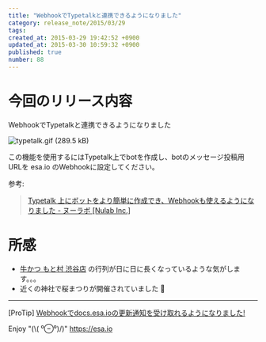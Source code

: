 ```yaml
---
title: "WebhookでTypetalkと連携できるようになりました"
category: release_note/2015/03/29
tags: 
created_at: 2015-03-29 19:42:52 +0900
updated_at: 2015-03-30 10:59:32 +0900
published: true
number: 88
---
```


# 今回のリリース内容

WebhookでTypetalkと連携できるようになりました

![typetalk.gif (289.5 kB)](https://img.esa.io/uploads/production/attachments/105/2015/03/29/1/b8317d52-6a5c-4a81-a60d-c987ca2ab361.gif)

この機能を使用するにはTypetalk上でbotを作成し、botのメッセージ投稿用URLを esa.io のWebhookに設定してください。

参考: 
> [Typetalk 上にボットをより簡単に作成でき、Webhookも使えるようになりました - ヌーラボ [Nulab Inc.]](https://nulab-inc.com/ja/blog/typetalk/typetalk-update-create-bots-easily-use-webhook/)

# 所感
- [牛かつ もと村 渋谷店](http://tabelog.com/tokyo/A1303/A130301/13153853/) の行列が日に日に長くなっているような気がします。。。
- 近くの神社で桜まつりが開催されていました :cherry_blossom: 

---
[ProTip] [Webhookでdocs.esa.ioの更新通知を受け取れるようになりました!](/posts/73) 

Enjoy "(\\( ⁰⊖⁰)/)"
https://esa.io
